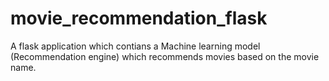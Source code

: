 # movie_recommendation_flask
A flask application which contians a Machine learning model (Recommendation engine) which recommends movies based on the movie name.
